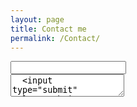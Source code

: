 ```yaml
---
layout: page
title: Contact me
permalink: /Contact/
---
```


<dl>
<form action="//forms.brace.io/csp007chinmay@gmail.com">
  <input type="email" name="_replyto">
  <br>
  <textarea name="body">
  <input type="submit" value="Submit">
</form>
<dl>
